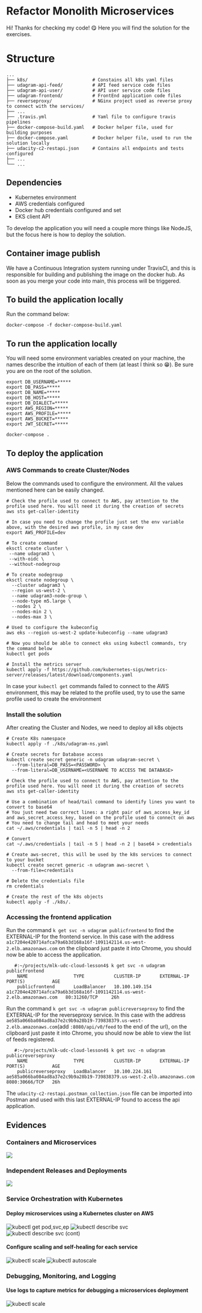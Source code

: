 # Refactor Monolith Microservices

Hi! Thanks for checking my code! 😋
Here you will find the solution for the exercises.

# Structure

```
...
├── k8s/						# Constains all k8s yaml files
├── udagram-api-feed/ 			# API feed service code files
├── udagram-api-user/ 			# API user service code files
├── udagram-frontend/			# FrontEnd application code files
├── reverseproxy/ 		        # NGinx project used as reverse proxy to connect with the services/
├── ... 
├── .travis.yml 				# Yaml file to configure travis pipelines
├── docker-compose-build.yaml 	# Docker helper file, used for building purposes
├── docker-compose.yaml 		# Docker helper file, used to run the solution locally
├── udacity-c2-restapi.json 	# Contains all endpoints and tests configured
├── ...
└── ...
```
## Dependencies

 - Kubernetes environment
 - AWS credentials configured
 - Docker hub credentials configured and set
 - EKS client API

To develop the application you will need a couple more things like NodeJS, but the focus here is how to deploy the solution.

## Container image publish

We have a Continuous Integration system running under TravisCI, and this is responsible for building and publishing the image on the docker hub.
As soon as you merge your code into main, this process will be triggered.

## To build the application locally

Run the command below:
```
docker-compose -f docker-compose-build.yaml
```
## To run the application locally
You will need some environment variables created on your machine, the names describe the intuition of each of them (at least I think so 😁).
Be sure you are on the root of the solution.

    export DB_USERNAME=*****
    export DB_PASS=*****
    export DB_NAME=*****
    export DB_HOST=*****
    export DB_DIALECT=*****
    export AWS_REGION=*****
    export AWS_PROFILE=*****
    export AWS_BUCKET=*****
    export JWT_SECRET=*****
    
    docker-compose .

## To deploy the application

### AWS Commands to create Cluster/Nodes

Below the commands used to configure the environment. All the values mentioned here can be easily changed.

    # Check the profile used to connect to AWS, pay attention to the profile used here. You will need it during the creation of secrets
    aws sts get-caller-identity
    
    # In case you need to change the profile just set the env variable above, with the desired aws profile, in my case dev
    export AWS_PROFILE=dev
    
    # To create command
    eksctl create cluster \
     --name udagram3 \
     --with-oidc \
     --without-nodegroup
    
    # To create nodegroup
    eksctl create nodegroup \
      --cluster udagram3 \
      --region us-west-2 \
      --name udagram3-node-group \
      --node-type m5.large \
      --nodes 2 \
      --nodes-min 2 \
      --nodes-max 3 \
    
    # Used to configure the kubeconfig
    aws eks --region us-west-2 update-kubeconfig --name udagram3
    
    # Now you should be able to connect eks using kubectl commands, try the command below
    kubectl get pods
    
    # Install the metrics server
    kubectl apply -f https://github.com/kubernetes-sigs/metrics-server/releases/latest/download/components.yaml

In case your `kubectl get` commands failed to connect to the AWS environment, this may be related to the profile used, try to use the same profile used to create the environment

### Install the solution

After creating the Cluster and Nodes, we need to deploy all k8s objects

    # Create K8s namespace
    kubectl apply -f ./k8s/udagram-ns.yaml
    
    # Create secrets for Database access
    kubectl create secret generic -n udagram udagram-secret \
      --from-literal=DB_PASS=<PASSWORD> \
      --from-literal=DB_USERNAME=<USERNAME TO ACCESS THE DATABASE>
      
    # Check the profile used to connect to AWS, pay attention to the profile used here. You will need it during the creation of secrets
    aws sts get-caller-identity
    
    # Use a combination of head/tail command to identify lines you want to convert to base64
    # You just need two correct lines: a right pair of aws_access_key_id and aws_secret_access_key, based on the profile used to connect on aws
    # You need to change tail and head to meet your needs
    cat ~/.aws/credentials | tail -n 5 | head -n 2

    # Convert 
    cat ~/.aws/credentials | tail -n 5 | head -n 2 | base64 > credentials
    
    # Create aws-secret, this will be used by the k8s services to connect to your bucket
    kubectl create secret generic -n udagram aws-secret \
      --from-file=credentials
    
    # Delete the credentials file
    rm credentials
    
    # Create the rest of the k8s objects
    kubectl apply -f ./k8s/.

### Accessing the frontend application

Run the command `k get svc -n udagram publicfrontend` to find the EXTERNAL-IP for the frontend service. In this case with the address `a1c7204e420714afca79a6b3d168a16f-1091142114.us-west-2.elb.amazonaws.com` on the clipboard just paste it into Chrome, you should now be able to access the application.

       #:~/projects/mlk-udc-cloud-lesson4$ k get svc -n udagram publicfrontend
        NAME                 TYPE           CLUSTER-IP       EXTERNAL-IP                                                               PORT(S)          AGE
        publicfrontend       LoadBalancer   10.100.149.154   a1c7204e420714afca79a6b3d168a16f-1091142114.us-west-2.elb.amazonaws.com   80:31260/TCP     26h
        

Run the command `k get svc -n udagram publicreverseproxy` to find the EXTERNAL-IP for the reverseproxy service. In this case with the address `ae585a066ba084ad8a37e2c9b9a28b19-739838379.us-west-2.elb.amazonaws.com`(add `:8080/api/v0/feed` to the end of the url), on the clipboard just paste it into Chrome, you should now be able to view the list of feeds registered.

       #:~/projects/mlk-udc-cloud-lesson4$ k get svc -n udagram publicreverseproxy
        NAME                 TYPE           CLUSTER-IP       EXTERNAL-IP                                                              PORT(S)          AGE
        publicreverseproxy   LoadBalancer   10.100.224.161   ae585a066ba084ad8a37e2c9b9a28b19-739838379.us-west-2.elb.amazonaws.com   8080:30666/TCP   26h


The `udacity-c2-restapi.postman_collection.json` file can be imported into Postman and used with this last EXTERNAL-IP found to access the api application.

## Evidences

### Containers and Microservices
![](./evidences/dockerhub.png)

### Independent Releases and Deployments
![](./evidences/travisci.png)

### Service Orchestration with Kubernetes

#### Deploy microservices using a Kubernetes cluster on AWS
![kubectl get pod,svc,ep](./evidences/kubectl_get.png)
![kubectl describe svc](./evidences/kubectl_desc_svc_01.png)
![kubectl describe svc (cont)](./evidences/kubectl_desc_svc_02.png)

#### Configure scaling and self-healing for each service
![kubectl scale](./evidences/kubectl_scale.png)
![kubectl autoscale](./evidences/kubectl_desc_hpa.png)


### Debugging, Monitoring, and Logging

#### Use logs to capture metrics for debugging a microservices deployment
![kubectl scale](./evidences/kubectl_logs.png)

